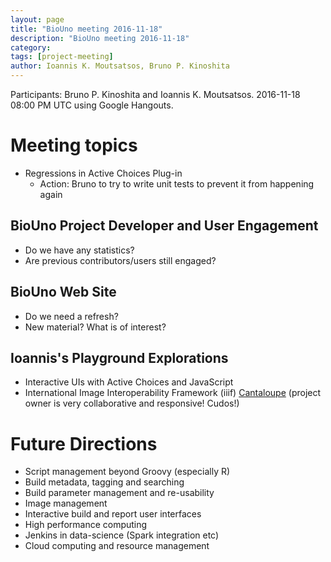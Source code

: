 ```yaml
---
layout: page
title: "BioUno meeting 2016-11-18"
description: "BioUno meeting 2016-11-18"
category:
tags: [project-meeting]
author: Ioannis K. Moutsatsos, Bruno P. Kinoshita
---
```


Participants: Bruno P. Kinoshita and Ioannis K. Moutsatsos. 2016-11-18 08:00 PM UTC using Google
Hangouts.

# Meeting topics

- Regressions in Active Choices Plug-in
  * Action: Bruno to try to write unit tests to prevent it from happening again

## BioUno Project Developer and User Engagement

- Do we have any statistics?
- Are previous contributors/users still engaged?

## BioUno Web Site

- Do we need a refresh?
- New material? What is of interest?

## Ioannis's Playground Explorations

- Interactive UIs with Active Choices and JavaScript
- International Image Interoperability Framework (iiif) [Cantaloupe](https://github.com/medusa-project/cantaloupe) (project owner is very collaborative and responsive! Cudos!)

# Future Directions

- Script management beyond Groovy (especially R)
- Build metadata, tagging and searching
- Build parameter management and re-usability
- Image management
- Interactive build and report user interfaces
- High performance computing
- Jenkins in data-science (Spark integration etc)
- Cloud computing and resource management
